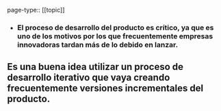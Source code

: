 page-type:: [[topic]]
- ### El proceso de desarrollo del producto es crítico, ya que es uno de los motivos por los que frecuentemente empresas innovadoras tardan más de lo debido en lanzar.

Es una buena idea utilizar un proceso de desarrollo iterativo que vaya creando frecuentemente versiones incrementales del producto.
  - 


